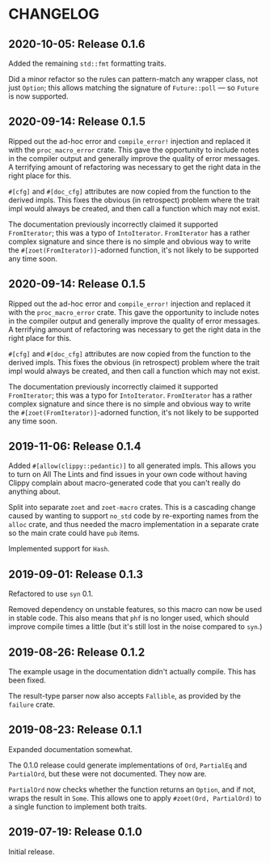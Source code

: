 # CHANGELOG

## 2020-10-05: Release 0.1.6

Added the remaining `std::fmt` formatting traits.

Did a minor refactor so the rules can pattern-match any wrapper class, not just `Option`; this
allows matching the signature of `Future::poll` — so `Future` is now supported.

## 2020-09-14: Release 0.1.5

Ripped out the ad-hoc error and `compile_error!` injection and replaced it with the
`proc_macro_error` crate. This gave the opportunity to include notes in the compiler output and
generally improve the quality of error messages. A terrifying amount of refactoring was necessary to
get the right data in the right place for this.

`#[cfg]` and `#[doc_cfg]` attributes are now copied from the function to the derived impls. This
fixes the obvious (in retrospect) problem where the trait impl would always be created, and then
call a function which may not exist.

The documentation previously incorrectly claimed it supported `FromIterator`; this was a typo of
`IntoIterator`. `FromIterator` has a rather complex signature and since there is no simple and
obvious way to write the `#[zoet(FromIterator)]`-adorned function, it's not likely to be supported
any time soon.

## 2020-09-14: Release 0.1.5

Ripped out the ad-hoc error and `compile_error!` injection and replaced it with the
`proc_macro_error` crate. This gave the opportunity to include notes in the compiler output and
generally improve the quality of error messages. A terrifying amount of refactoring was necessary to
get the right data in the right place for this.

`#[cfg]` and `#[doc_cfg]` attributes are now copied from the function to the derived impls. This
fixes the obvious (in retrospect) problem where the trait impl would always be created, and then
call a function which may not exist.

The documentation previously incorrectly claimed it supported `FromIterator`; this was a typo for
`IntoIterator`. `FromIterator` has a rather complex signature and since there is no simple and
obvious way to write the `#[zoet(FromIterator)]`-adorned function, it's not likely to be supported
any time soon.

## 2019-11-06: Release 0.1.4

Added `#[allow(clippy::pedantic)]` to all generated impls. This allows you to turn on All The Lints
and find issues in your own code without having Clippy complain about macro-generated code that you
can't really do anything about.

Split into separate `zoet` and `zoet-macro` crates. This is a cascading change caused by wanting to
support `no_std` code by re-exporting names from the `alloc` crate, and thus needed the macro
implementation in a separate crate so the main crate could have `pub` items.

Implemented support for `Hash`.

## 2019-09-01: Release 0.1.3

Refactored to use `syn` 0.1.

Removed dependency on unstable features, so this macro can now be used in stable code. This also
means that `phf` is no longer used, which should improve compile times a little (but it's still lost
in the noise compared to `syn`.)

## 2019-08-26: Release 0.1.2

The example usage in the documentation didn't actually compile. This has been fixed.

The result-type parser now also accepts `Fallible`, as provided by the `failure` crate.

## 2019-08-23: Release 0.1.1

Expanded documentation somewhat.

The 0.1.0 release could generate implementations of `Ord`, `PartialEq` and `PartialOrd`, but these
were not documented. They now are.

`PartialOrd` now checks whether the function returns an `Option`, and if not, wraps the result in
`Some`. This allows one to apply `#zoet(Ord, PartialOrd)` to a single function to implement both
traits.

## 2019-07-19: Release 0.1.0

Initial release.
